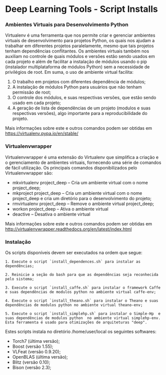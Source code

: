 # Deep Learning Tools - Script Installs

### Ambientes Virtuais para Desenvolvimento Python

Virtualenv é uma ferramenta que nos permite criar e gerenciar ambientes virtuais de desenvolvimento para projetos Python, os quais nos ajudam a trabalhar em diferentes projetos paralelamente, mesmo que tais projetos tenham dependências conflitantes. Os ambientes virtuais também nos auxiliam no controle de quais módulos e versões estão sendo usados em cada projeto e além de facilitar a instalação de módulos usando o pip (instalador multiplataforma de módulos Python) sem a necessidade de privilégios de root. Em suma, o uso de ambiente virtual facilita:

1. O trabalho em projetos com diferentes dependência de módulos;
2. A instalação de módulos Python para usuários que não tenham permissão de root;
3. O controle dos módulos, e suas respectivas versões, que estão sendo usado em cada projeto;
4. A geração de lista de dependências de um projeto (modulos e suas respectivas versões), algo importante para a reproducibilidade do projeto.



Mais informações sobre este e outros comandos podem ser obtidas em https://virtualenv.pypa.io/en/stable/

### Virtualenvwrapper

Virtualenvwrapper é uma extensão do Virtualenv que simplifica a criação e o gerenciamento de ambientes virtuais, fornecendo uma série de comandos de fácil utilização. Os principais comandos disponibilizados pelo Virtualenvwrapper são:

* mkvirtualenv project_deep – Cria um ambiente virtual com o nome project_deep;
* mkproject  project_deep – Cria um ambiente virtual com o nome project_deep e cria um diretório para o desenvolvimento do projeto;
* rmvirtualenv  project_deep – Remove o ambiente virtual project_deep;
* workon  project_deep – Ativa o ambiente virtual
* deactive – Desativa o ambiente virtual

Mais informações sobre este e outros comandos podem ser obtidas em http://virtualenvwrapper.readthedocs.org/en/latest/index.html


### Instalação

Os scripts disponíveis devem ser executados na ordem que segue:
```
1. Execute o script `install_dependences.sh` para instalar as dependências;

2. Reinicie a seção do bash para que as dependências seja reconhecida pelo sistema;

3. Execute o script `install_caffe.sh` para instalar o framework Caffe e suas dependências de modulos python no ambiente virtual caffe-env;

4. Execute o script `install_theano.sh` para instalar o Theano e suas dependências de modulos python no ambiente virtual theano-env;

5. Execute o script `install_simplehp.sh` para instalar o Simple-Hp  e suas dependências de modulos python  no ambiente virtual simplehp-env. Esta ferramenta é usado para otimizações de arquiteturas "deep".
```

Estes scripts instala no diretório /home/user/local os seguintes softwares:

* Torch7 (última versão);
* Boost (versão 1.55);
* VLFeat (versão 0.9.20);
* OpenBLAS (última versão);
* Blitz (versão 0.10);
* Bison (versão 2.3);

